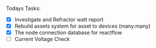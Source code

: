 Todays Tasks:
- [x] Investigate and Refractor watt report
- [x] Rebuild assets system for asset to devices (many:many)
- [x] The node connection database for reactflow
- [ ] Current Voltage Check 